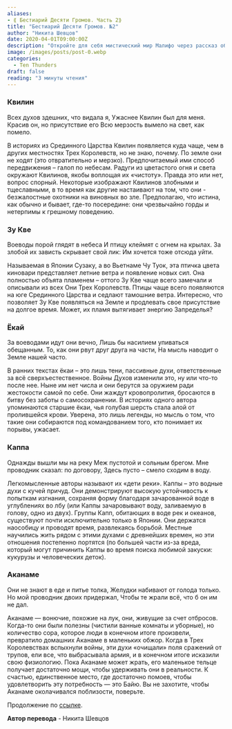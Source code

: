 ```yaml
---
aliases: 
- ⟪ Бестиарий Десяти Громов. Часть 2⟫
title: "Бестиарий Десяти Громов. №2"
author: "Никита Шевцов"
date: 2020-04-01T09:00:00Z
description: "Откройте для себя мистический мир Малифо через рассказ об ужасных Хириллах, могущественных и внушающих страх духах, парящих в небе своим радужным пламенем. Узнайте об их таинственных путях и противоречивой природе, поскольку они изображены как злобные охотники и благородные мстители в историях о Трех Королевствах. Погрузитесь в этот интригующий мир, где истина лежит где-то посередине, и раскройте секреты этих загадочных существ."
image: /images/posts/post-0.webp
categories:
  - Ten Thunders
draft: false
reading: "3 минуты чтения"
---
```


### Квилин

Всех духов здешних, что видала я,
Ужаснее Квилин был для меня.
Красив он, но присутствие его
Всю мерзость вымело на свет, как помело.

В историях из Срединного Царства Квилин появляется куда чаще, чем в других местностях Трех Королевств, но не знаю, почему. По земле они не ходят (это отвратительно и мерзко). Предпочитаемый ими способ передвижения – галоп по небесам. Радуги из цветастого огня и света окружают Квилинов, якобы воплощая их «чистоту». Правда это или нет, вопрос спорный. Некоторые изображают Квилинов злобными и тщеславными, в то время как другие настаивают на том, что они - безжалостные охотники на виновных во зле. Предполагаю, что истина, как обычно и бывает, где-то посередине: они чрезвычайно горды и нетерпимы к грешному поведению.

### Зу Кве

Воеводы порой глядят в небеса
И птицу клеймят с огнем на крылах.
За злобой их зависть скрывает свой лик:
Им хочется тоже отсюда уйти.

Называемая в Японии Сузаку, а во Вьетнаме Чу Туок, эта птичка цвета киновари представляет летние ветра и появление новых сил. Она полностью объята пламенем – оттого Зу Кве чаще всего замечали и описывали из всех Они Трех Королевств. Птицы чаще всего появляются на юге Срединного Царства и седлают тамошние ветра. Интересно, что позволяет Зу Кве появляться на Земле и продлевать свое присутствие на долгое время. Может, их пламя вытягивает энергию Запределья?

### Ёкай

За воеводами идут они вечно,
Лишь бы насилием упиваться обещанным.
То, как они рвут друг друга на части,
На мысль наводит о Земле нашей часто.

В ранних текстах ёкаи – это лишь тени, пассивные духи, ответственные за всё сверхъестественное. Войны Духов изменили это, ну или что-то после нее. Ныне им нет числа и они берутся за оружием ради жестокости самой по себе. Они жаждут кровопролития, бросаются в битву без заботы о самосохранении. В историях одного автора упоминаются старшие ёкаи, чья голубая шерсть стала алой от пролившейся крови. Уверена, это лишь легенды, но мысль о том, что такие они собираются под командованием того, кто понимает их порывы, ужасает.

### Каппа

Однажды вышли мы на реку
Меж пустотой и сольным брегом.
Мне проводник сказал: по договору,
Здесь пусто – смело сходим в воду.

Легкомысленные авторы называют их «дети реки». Каппы – это водные духи с кучей причуд. Они демонстрируют высокую устойчивость к попыткам изгнания, сохраняя форму благодаря зачарованной воде в углублениях во лбу (или Каппы зачаровывают воду, заливаемую в голову, одно из двух). Группы Капп, обитающих в воде рек и океанов, существуют почти исключительно только в Японии. Они держатся наособицу и проводят время, развлекаясь борьбой. Местные научились жить рядом с этими духами с древнейших времен, но эти отношения постепенно портятся (по большей части из-за вреда, который могут причинить Каппы во время поиска любимой закуски: кукурузы и человеческих деток).

### Аканаме

Они не знают в еде и питье толка,
Желудки набивают от голода только.
Но мой проводник двоих придержал,
Чтобы те жрали всё, что б он им не дал.

Аканаме — вонючие, похожие на лук, они, живущие за счет отбросов. Когда-то они были полезны (чистили ванные комнаты и уборные), но количество сора, которое люди в конечном итоге произвели, превратило домашних Аканаме в маленьких обжор. Когда в Трех Королевствах вспыхнули войны, эти духи «очищали» поля сражений от трупов, ели все, что выбрасывала армия, и в конечном итоге исказили свою физиологию. Пока Аканаме может жрать, его маленькое тельце получает достаточно мощи, чтобы удерживать они в реальности. К счастью, единственное место, где достаточно помоев, чтобы удовлетворить эту потребность — это Байю. Вы не захотите, чтобы Аканаме околачивался поблизости, поверьте.


Продолжение по [ссылке](http://malifaux.vercel.app/posts/post-124).


**Автор перевода** - Никита Шевцов